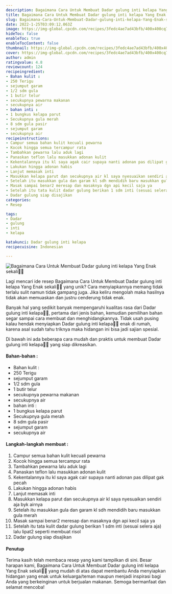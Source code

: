 ```yaml
---
description: Bagaimana Cara Untuk Membuat Dadar gulung inti kelapa Yang Enak sekali"
title: Bagaimana Cara Untuk Membuat Dadar gulung inti kelapa Yang Enak sekali
slug: Bagaimana-Cara-Untuk-Membuat-Dadar-gulung-inti-kelapa-Yang-Enak-sekali
date: 2022-1-25T03:09:12.063Z
image: https://img-global.cpcdn.com/recipes/3fedc4ae7ad43bfb/400x400cq70/photo.jpg
hideToc: false
enableToc: true
enableTocContent: false
thumbnail: https://img-global.cpcdn.com/recipes/3fedc4ae7ad43bfb/400x400cq70/photo.jpg
cover: https://img-global.cpcdn.com/recipes/3fedc4ae7ad43bfb/400x400cq70/photo.jpg
author: admin
ratingvalue: 4.8
reviewcount: 124
recipeingredient:
- Bahan kulit :
- 250 Terigu
- sejumput garam
- 1/2 sdm gula
- 1 butir telur
- secukupnya pewarna makanan
- secukupnya air
- bahan inti :
- 1 bungkus kelapa parut
- Secukupnya gula merah
- 8 sdm gula pasir
- sejumput garam
- secukupnya air
recipeinstructions:
- Campur semua bahan kulit kecuali pewarna
- Kocok hingga semua tercampur rata
- Tambahkan pewarna lalu aduk lagi
- Panaskan teflon lalu masukkan adonan kulit
- Kekentalannya itu kl saya agak cair supaya nanti adonan pas dilipat gak pecah
- Lakukan hingga adonan habis
- Lanjut memasak inti
- Masukkan kelapa parut dan secukupnya air kl saya nyesuaikan sendiri aja byk airnya
- Setelah itu masukkan gula dan garam kl sdh mendidih baru masukkan gula merah
- Masak sampai benar2 meresap dan masaknya dgn api kecil saja ya
- Setelah itu tata kulit dadar gulung berikan 1 sdm inti (sesuai selera aja) lalu lipat2 seperti membuat risol
- Dadar gulung siap disajikan
categories:
- Resep

tags:
- Dadar
- gulung
- inti
- kelapa

katakunci: Dadar gulung inti kelapa
recipecuisine: Indonesian

---
```


![Bagaimana Cara Untuk Membuat Dadar gulung inti kelapa Yang Enak sekali👩‍🍳](https://img-global.cpcdn.com/recipes/3fedc4ae7ad43bfb/400x400cq70/photo.jpg)

Lagi mencari ide resep Bagaimana Cara Untuk Membuat Dadar gulung inti kelapa Yang Enak sekali👩‍🍳 yang unik? Cara menyiapkannya memang tidak terlalu sulit namun tidak gampang juga. Jika keliru mengolah maka hasilnya tidak akan memuaskan dan justru cenderung tidak enak.

Banyak hal yang sedikit banyak mempengaruhi kualitas rasa dari Dadar gulung inti kelapa👩‍🍳, pertama dari jenis bahan, kemudian pemilihan bahan segar sampai cara membuat dan menghidangkannya. Tidak usah pusing kalau hendak menyiapkan Dadar gulung inti kelapa👩‍🍳 enak di rumah, karena asal sudah tahu triknya maka hidangan ini bisa jadi sajian spesial.

Di bawah ini ada beberapa cara mudah dan praktis untuk membuat Dadar gulung inti kelapa👩‍🍳 yang siap dikreasikan.

<!--inarticleads1-->

#### Bahan-bahan :

- Bahan kulit :
- 250 Terigu
- sejumput garam
- 1/2 sdm gula
- 1 butir telur
- secukupnya pewarna makanan
- secukupnya air
- bahan inti :
- 1 bungkus kelapa parut
- Secukupnya gula merah
- 8 sdm gula pasir
- sejumput garam
- secukupnya air

<!--inarticleads2-->

#### Langkah-langkah membuat :

1. Campur semua bahan kulit kecuali pewarna
1. Kocok hingga semua tercampur rata
1. Tambahkan pewarna lalu aduk lagi
1. Panaskan teflon lalu masukkan adonan kulit
1. Kekentalannya itu kl saya agak cair supaya nanti adonan pas dilipat gak pecah
1. Lakukan hingga adonan habis
1. Lanjut memasak inti
1. Masukkan kelapa parut dan secukupnya air kl saya nyesuaikan sendiri aja byk airnya
1. Setelah itu masukkan gula dan garam kl sdh mendidih baru masukkan gula merah
1. Masak sampai benar2 meresap dan masaknya dgn api kecil saja ya
1. Setelah itu tata kulit dadar gulung berikan 1 sdm inti (sesuai selera aja) lalu lipat2 seperti membuat risol
1. Dadar gulung siap disajikan

#### Penutup

Terima kasih telah membaca resep yang kami tampilkan di sini. Besar harapan kami, Bagaimana Cara Untuk Membuat Dadar gulung inti kelapa Yang Enak sekali👩‍🍳 yang mudah di atas dapat membantu Anda menyiapkan hidangan yang enak untuk keluarga/teman maupun menjadi inspirasi bagi Anda yang berkeinginan untuk berjualan makanan. Semoga bermanfaat dan selamat mencoba!